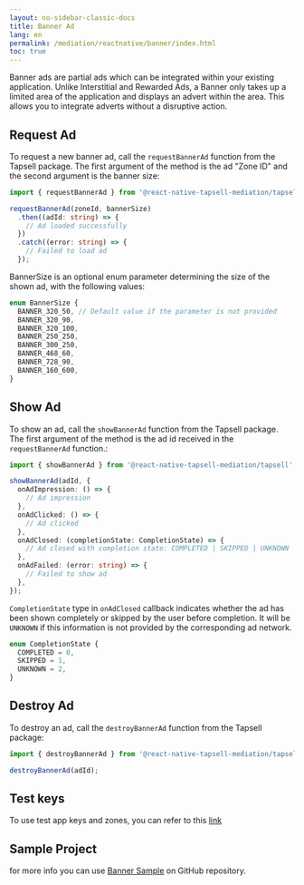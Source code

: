 ```yaml
---
layout: no-sidebar-classic-docs
title: Banner Ad
lang: en
permalink: /mediation/reactnative/banner/index.html
toc: true
---
```


Banner ads are partial ads which can be integrated within your existing application. Unlike Interstitial and
Rewarded Ads, a Banner only takes up a limited area of the application and displays an advert within the area. This
allows you to integrate adverts without a disruptive action.

## Request Ad

To request a new banner ad, call the `requestBannerAd` function from the Tapsell package. The first argument of the
method is the ad "Zone ID" and the second argument is the banner size:

```ts
import { requestBannerAd } from '@react-native-tapsell-mediation/tapsell';

requestBannerAd(zoneId, bannerSize)
  .then((adId: string) => {
    // Ad loaded successfully
  })
  .catch((error: string) => {
    // Failed to load ad
  });
```

BannerSize is an optional enum parameter determining the size of the shown ad, with the following values:

```ts
enum BannerSize {
  BANNER_320_50, // Default value if the parameter is not provided
  BANNER_320_90,
  BANNER_320_100,
  BANNER_250_250,
  BANNER_300_250,
  BANNER_468_60,
  BANNER_728_90,
  BANNER_160_600,
}
```

## Show Ad

To show an ad, call the `showBannerAd` function from the Tapsell package. The first argument of the method is the ad
id received in the `requestBannerAd` function.:

```ts
import { showBannerAd } from '@react-native-tapsell-mediation/tapsell';

showBannerAd(adId, {
  onAdImpression: () => {
    // Ad impression
  },
  onAdClicked: () => {
    // Ad clicked
  },
  onAdClosed: (completionState: CompletionState) => {
    // Ad closed with completion state: COMPLETED | SKIPPED | UNKNOWN
  },
  onAdFailed: (error: string) => {
    // Failed to show ad
  },
});
```

`CompletionState` type in `onAdClosed` callback indicates whether the ad has been shown completely or skipped by the
user before completion. It will be `UNKNOWN` if this information is not provided by the corresponding ad network.

```ts
enum CompletionState {
  COMPLETED = 0,
  SKIPPED = 1,
  UNKNOWN = 2,
}
```

## Destroy Ad

To destroy an ad, call the `destroyBannerAd` function from the Tapsell package:

```ts
import { destroyBannerAd } from '@react-native-tapsell-mediation/tapsell';

destroyBannerAd(adId);
```

## Test keys

To use test app keys and zones, you can refer to this [link](../test/index.html)


## Sample Project

for more info you can
use [Banner Sample](https://github.com/tapsellorg/TapsellMediation-ReactNativeSample/tree/master/src/screens/banner)
on GitHub repository.

